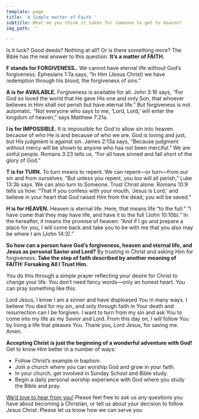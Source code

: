 ```yaml
---
template: page
title: 'A Simple matter of Faith '
subtitle: What do you think it takes for someone to get to heaven?
img_path: ''

---
```

 Is it luck? Good deeds? Nothing at all? Or is there something more? The Bible has the real answer to this question. **It’s a matter of FAITH.**

**F stands for FORGIVENESS..** We cannot have eternal life without God’s forgiveness. Ephesians 1:7a says, “In Him (Jesus Christ) we have redemption through his blood, the forgiveness of sins.”

**A is for AVAILABLE.** Forgiveness is available for all. John 3:16 says, “For God so loved the world that He gave His one and only Son, that whoever believes in Him shall not perish but have eternal life.” But forgiveness is not automatic. “Not everyone who says to me, ‘Lord, Lord,’ will enter the kingdom of heaven,” says Matthew 7:21a.

**I is for IMPOSSIBLE.** It is impossible for God to allow sin into heaven because of who He is and because of who we are. God is loving and just, but His judgment is against sin. James 2:13a says, “Because judgment without mercy will be shown to anyone who has not been merciful.” We are sinful people. Romans 3:23 tells us, “For all have sinned and fall short of the glory of God.”

**T is for TURN.** To turn means to repent. We can repent—or turn—from our sin and from ourselves. “But unless you repent, you too will all perish,” Luke 13:3b says. We can also turn to Someone. Trust Christ alone. Romans 10:9 tells us how: “That if you confess with your mouth, ‘Jesus is Lord,’ and believe in your heart that God raised Him from the dead, you will be saved.”

**H is for HEAVEN.** Heaven is eternal life. Here, that means life “to the full:” “I have come that they may have life, and have it to the full (John 10:10b).” In the hereafter, it means the promise of heaven: “And if I go and prepare a place for you, I will come back and take you to be with me that you also may be where I am (John 14:3).”

**So how can a person have God’s forgiveness, heaven and eternal life, and Jesus as personal Savior and Lord?** By trusting in Christ and asking Him for forgiveness. **Take the step of faith described by another meaning of FAITH: Forsaking All I Trust Him.**

You do this through a simple prayer reflecting your desire for Christ to change your life. You don’t need fancy words—only an honest heart. You can pray something like this:

Lord Jesus, I know I am a sinner and have displeased You in many ways. I believe You died for my sin, and only through faith in Your death and resurrection can I be forgiven. I want to turn from my sin and ask You to come into my life as my Savior and Lord. From this day on, I will follow You by living a life that pleases You. Thank you, Lord Jesus, for saving me. Amen.

**Accepting Christ is just the beginning of a wonderful adventure with God!** Get to know Him better in a number of ways:

* Follow Christ’s example in baptism.
* Join a church where you can worship God and grow in your faith.
* In your church, get involved in Sunday School and Bible study.
* Begin a daily personal worship experience with God where you study the Bible and pray.

[We’d love to hear from you!](https://docs.google.com/forms/d/e/1FAIpQLScLdD0Iwci8h1s2uWkoXEzws426xCEVQ-a2EU1Pu5bTZOjMCw/viewform?usp=send_form) Please feel free to ask us any questions you have about becoming a Christian, or tell us about your decision to follow Jesus Christ. Please let us know how we can serve you
